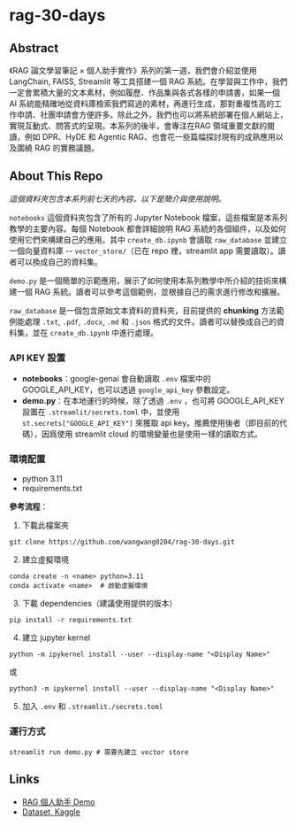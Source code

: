 # rag-30-days

## Abstract
《RAG 論文學習筆記 × 個人助手實作》系列的第一週，我們會介紹並使用 LangChain, FAISS, Streamlit 等工具搭建一個 RAG 系統。在學習與工作中，我們一定會累積大量的文本素材，例如履歷、作品集與各式各樣的申請書，如果一個 AI 系統能精確地從資料庫檢索我們寫過的素材，再進行生成，那對重複性高的工作申請、社團申請會方便許多。除此之外，我們也可以將系統部署在個人網站上，實現互動式、問答式的呈現。本系列的後半，會專注在RAG 領域重要文獻的閱讀，例如 DPR、HyDE 和 Agentic RAG、也會花一些篇幅探討現有的成熟應用以及圍繞 RAG 的實務議題。

## About This Repo 
*這個資料夾包含本系列前七天的內容，以下是簡介與使用說明。*

`notebooks` 這個資料夾包含了所有的 Jupyter Notebook 檔案，這些檔案是本系列教學的主要內容。每個 Notebook 都會詳細說明 RAG 系統的各個組件，以及如何使用它們來構建自己的應用。其中 `create_db.ipynb` 會讀取 `raw_database` 並建立一個向量資料庫 -- `vector_store/`（已在 repo 裡，streamlit app 需要讀取）。讀者可以換成自己的資料集。

`demo.py` 是一個簡單的示範應用，展示了如何使用本系列教學中所介紹的技術來構建一個 RAG 系統。讀者可以參考這個範例，並根據自己的需求進行修改和擴展。

`raw_database` 是一個包含原始文本資料的資料夾，目前提供的 **chunking** 方法範例能處理 `.txt`, `.pdf`, `.docx`, `.md` 和 `.json` 格式的文件。讀者可以替換成自己的資料集，並在 `create_db.ipynb` 中進行處理。

### API KEY 設置
- **notebooks**：google-genai 會自動讀取 `.env` 檔案中的 GOOGLE_API_KEY，也可以透過 `google_api_key` 參數設定。
- **demo.py**：在本地運行的時候，除了透過 `.env` ，也可將 GOOGLE_API_KEY 設置在 `.streamlit/secrets.toml` 中，並使用 `st.secrets["GOOGLE_API_KEY"]` 來獲取 api key。推薦使用後者（即目前的代碼），因爲使用 streamlit cloud 的環境變量也是使用一樣的讀取方式。

### 環境配置
- python 3.11
- requirements.txt

**參考流程**：

1. 下載此檔案夾

```
git clone https://github.com/wangwang0204/rag-30-days.git
```

2. 建立虛擬環境
```
conda create -n <name> python=3.11
conda activate <name>  # 啟動虛擬環境
```

3. 下載 dependencies（建議使用提供的版本）
```
pip install -r requirements.txt 
```

4. 建立 jupyter kernel
```
python -m ipykernel install --user --display-name "<Display Name>"
```
或
```
python3 -m ipykernel install --user --display-name "<Display Name>"
```

5. 加入 `.env` 和 `.streamlit./secrets.toml`

### 運行方式
```
streamlit run demo.py # 需要先建立 vector store
```

## Links
- [RAG 個人助手 Demo](https://personal-database-rag.streamlit.app)
- [Dataset, Kaggle](https://www.kaggle.com/datasets/leowang0204/simulated-personal-database-raw-data)